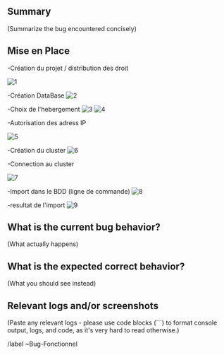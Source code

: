 ## Summary



(Summarize the bug encountered concisely)



## Mise en Place

-Création du projet / distribution des droit

![1](https://user-images.githubusercontent.com/57573069/148778658-6cfb3796-3895-43d1-85b6-fbb383523af5.JPG)

-Création DataBase
![2](https://user-images.githubusercontent.com/57573069/148778797-fec39e8d-ceab-415c-97ca-81bf4ffcbc22.JPG)

-Choix de l'hebergement
![3](https://user-images.githubusercontent.com/57573069/148778894-543dc514-4b3b-4472-95d1-dfd952dce98e.JPG)
![4](https://user-images.githubusercontent.com/57573069/148778917-80b15519-9d58-4ee3-8c5c-06b4944ddc05.JPG)

-Autorisation des adress IP

![5](https://user-images.githubusercontent.com/57573069/148778985-99c100ef-c2d4-49c0-9632-52bf96d311bd.JPG)

-Création du cluster
![6](https://user-images.githubusercontent.com/57573069/148779002-7d291407-be24-41f5-84b4-9fe955a74494.JPG)

-Connection au cluster

![7](https://user-images.githubusercontent.com/57573069/148779214-f6b24c50-9028-4ff8-83ce-c42e578c035d.JPG)

-Import dans le BDD (ligne de commande)
![8](https://user-images.githubusercontent.com/57573069/148779268-d9d61fb8-f62e-4d95-a129-85ec8fdb0ff6.JPG)

-resultat de l'import
![9](https://user-images.githubusercontent.com/57573069/148779315-c504c5da-0df8-40bf-8eab-c1437c6e98e0.JPG)


## What is the current bug behavior?



(What actually happens)



## What is the expected correct behavior?



(What you should see instead)



## Relevant logs and/or screenshots



(Paste any relevant logs - please use code blocks (\`\`\`) to format console output, logs, and code, as
it's very hard to read otherwise.)



/label ~Bug-Fonctionnel

